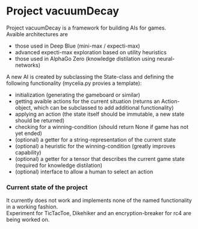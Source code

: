 # Project vacuumDecay

Project vacuumDecay is a framework for building AIs for games.  
Avaible architectures are
 - those used in Deep Blue (mini-max / expecti-max)
 - advanced expecti-max exploration based on utility heuristics
 - those used in AlphaGo Zero (knowledge distilation using neural-networks)

A new AI is created by subclassing the State-class and defining the following functionality (mycelia.py provies a template):
 - initialization (generating the gameboard or similar)
 - getting avaible actions for the current situation (returns an Action-object, which can be subclassed to add additional functionality)
 - applying an action (the state itself should be immutable, a new state should be returned)
 - checking for a winning-condition (should return None if game has not yet ended)
 - (optional) a getter for a string-representation of the current state
 - (optional) a heuristic for the winning-condition (greatly improves capability)
 - (optional) a getter for a tensor that describes the current game state (required for knowledge distilation)
 - (optional) interface to allow a human to select an action

### Current state of the project
It currently does not work and implements none of the named functionality in a working fashion.  
Experiment for TicTacToe, Dikehiker and an encryption-breaker for rc4 are being worked on.
